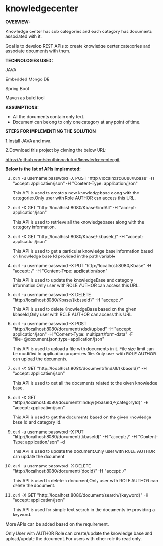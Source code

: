 # knowledgecenter

**OVERVIEW:**

Knowledge center has sub categories and each category has documents associated with it.

Goal is to develop REST APIs to create knowledge center,categories and associate documents with them.

**TECHNOLOGIES USED:**

JAVA

Embedded Mongo DB

Spring Boot

Maven as build tool


**ASSUMPTIONS:**

- All the documents contain only text.
- Document can belong to only one category at any point of time.


**STEPS FOR IMPLEMENTING THE SOLUTION**

1.Install JAVA and mvn.

2.Download this project by cloning the below URL:

https://github.com/shruthipodduturi/knowledgecenter.git


**Below is the list of APIs implemeted:**

1.  curl -u username:password -X POST "http://localhost:8080/Kbase" -H "accept: application/json" -H "Content-Type: application/json" 
  
    This API is used to create a new knowledgebase along with the categories.Only user with Role AUTHOR can access this URL.
    
2.  curl -X GET "http://localhost:8080/Kbase/findAll" -H "accept: application/json"

    This API is used to retrieve all the knowledgebases along with the category information.
    
3.  curl -X GET "http://localhost:8080/Kbase/{kbaseId}" -H "accept: application/json"

    This API is used to get a particular knowledge base information based on knowledge base Id provided in the path variable
  
4.  curl -u username:password -X PUT "http://localhost:8080/Kbase" -H "accept: */*" -H "Content-Type: application/json" 

    This API is used to update the knowledgeBase and category information.Only user with ROLE AUTHOR can access this URL.
  
5.  curl -u username:password -X DELETE "http://localhost:8080/Kbase/{kbaseId}" -H "accept: */*"

    This API is used to delete KnowledgeBase based on the given kbaseId,Only user with ROLE AUTHOR can access this URL.
  
6.  curl -u username:password -X POST "http://localhost:8080/document/sdsd/upload" -H "accept: application/json" -H "Content-Type: multipart/form-data" -F "file=@document.json;type=application/json"

    This API is used to upload a file with documents in it. File size limit can be modified in application.properties file.
    Only user with ROLE AUTHOR can upload the documents.
  
7.  curl -X GET "http://localhost:8080/document/findAll/{kbaseId}" -H "accept: application/json"

    This API is used to get all the documents related to the given knowledge base.
  
8.  curl -X GET "http://localhost:8080/document/findBy/{kbaseId}/{categoryId}" -H "accept: application/json"

    This API is used to get the documents based on the given knowledge base Id and category Id.
  
9.  curl -u username:password -X PUT "http://localhost:8080/document/{kbaseId}" -H "accept: */*" -H "Content-Type: application/json" -d 

    This API is used to update the document.Only user with ROLE AUTHOR can update the document.
  
10. curl -u username:password -X DELETE "http://localhost:8080/document/{docId}" -H "accept: */*"

    This API is used to delete a document,Only user with ROLE AUTHOR can delete the document.
  
11. curl -X GET "http://localhost:8080/document/search/{keyword}" -H "accept: application/json"
 
    This API is used for simple text search in the documents by providing a keyword.
 
 
 
 More APIs can be added based on the requirement.
 
 Only User with AUTHOR Role can create/update the knowledge base and upload/update the document. For users with other role its read only.
 
 



 
 
 






